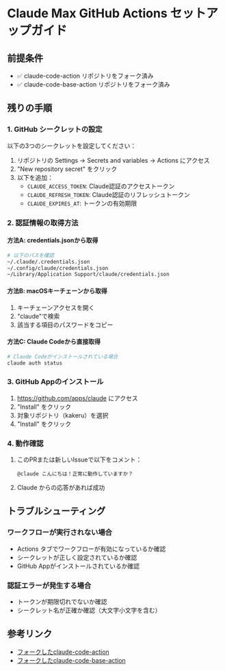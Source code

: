 # Claude Max GitHub Actions セットアップガイド

## 前提条件
- ✅ claude-code-action リポジトリをフォーク済み
- ✅ claude-code-base-action リポジトリをフォーク済み

## 残りの手順

### 1. GitHub シークレットの設定

以下の3つのシークレットを設定してください：

1. リポジトリの Settings → Secrets and variables → Actions にアクセス
2. "New repository secret" をクリック
3. 以下を追加：
   - `CLAUDE_ACCESS_TOKEN`: Claude認証のアクセストークン
   - `CLAUDE_REFRESH_TOKEN`: Claude認証のリフレッシュトークン
   - `CLAUDE_EXPIRES_AT`: トークンの有効期限

### 2. 認証情報の取得方法

#### 方法A: credentials.jsonから取得
```bash
# 以下のパスを確認
~/.claude/.credentials.json
~/.config/claude/credentials.json
~/Library/Application Support/claude/credentials.json
```

#### 方法B: macOSキーチェーンから取得
1. キーチェーンアクセスを開く
2. "claude"で検索
3. 該当する項目のパスワードをコピー

#### 方法C: Claude Codeから直接取得
```bash
# Claude Codeがインストールされている場合
claude auth status
```

### 3. GitHub Appのインストール

1. https://github.com/apps/claude にアクセス
2. "Install" をクリック
3. 対象リポジトリ（kakeru）を選択
4. "Install" をクリック

### 4. 動作確認

1. このPRまたは新しいIssueで以下をコメント：
   ```
   @claude こんにちは！正常に動作していますか？
   ```

2. Claude からの応答があれば成功

## トラブルシューティング

### ワークフローが実行されない場合
- Actions タブでワークフローが有効になっているか確認
- シークレットが正しく設定されているか確認
- GitHub Appがインストールされているか確認

### 認証エラーが発生する場合
- トークンが期限切れでないか確認
- シークレット名が正確か確認（大文字小文字を含む）

## 参考リンク
- [フォークしたclaude-code-action](https://github.com/yusaku0324/claude-code-action)
- [フォークしたclaude-code-base-action](https://github.com/yusaku0324/claude-code-base-action)
